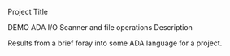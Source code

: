 Project Title

DEMO ADA I/O Scanner and file operations
Description

Results from a brief foray into some ADA language for a project. 
